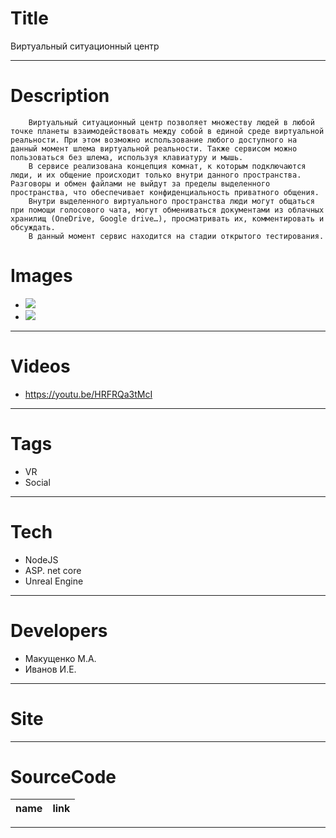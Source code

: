 # Title

Виртуальный ситуационный центр

---

# Description

        Виртуальный ситуационный центр позволяет множеству людей в любой точке планеты взаимодействовать между собой в единой среде виртуальной реальности. При этом возможно использование любого доступного на данный момент шлема виртуальной реальности. Также сервисом можно пользоваться без шлема, используя клавиатуру и мышь.
        В сервисе реализована концепция комнат, к которым подключаются люди, и их общение происходит только внутри данного пространства. Разговоры и обмен файлами не выйдут за пределы выделенного пространства, что обеспечивает конфиденциальность приватного общения.
        Внутри выделенного виртуального пространства люди могут общаться при помощи голосового чата, могут обмениваться документами из облачных хранилищ (OneDrive, Google drive…), просматривать их, комментировать и обсуждать.
        В данный момент сервис находится на стадии открытого тестирования.

# Images

- ![](https://files.rtuitlab.dev/landing_src/situation_center/1.png)
- ![](https://files.rtuitlab.dev/landing_src/situation_center/2.png)

---

# Videos

- https://youtu.be/HRFRQa3tMcI

---

# Tags

- VR
- Social

---

# Tech

- NodeJS
- ASP. net core
- Unreal Engine

---

# Developers

- Макущенко М.А.
- Иванов И.Е.

---

# Site

---

# SourceCode

| name | link |
| ---- | ---- |

---
